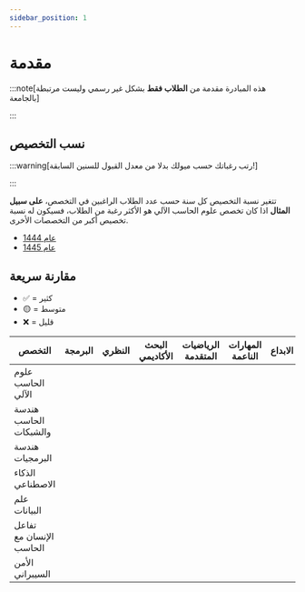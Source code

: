 ```yaml
---
sidebar_position: 1
---
```


# مقدمة

:::note[هذه المبادرة مقدمة من **الطلاب فقط** بشكل غير رسمي وليست مرتبطة بالجامعة]

:::

## نسب التخصيص

:::warning[رتب رغباتك حسب ميولك بدلا من معدل القبول للسنين السابقة!]

:::

تتغير نسبة التخصيص كل سنة حسب عدد الطلاب الراغبين في التخصص، **على سبيل المثال** اذا كان تخصص علوم الحاسب الآلي هو الأكثر رغبة من الطلاب، فسيكون له نسبة تخصيص أكبر من التخصصات الأخرى.

- [عام 1444](https://drive.uqu.edu.sa/_/dadregis/files/%D8%A3%D9%83%D8%A7%D8%AF%D9%8A%D9%85%D9%8A/TS1453.pdf)
- [عام 1445](https://drive.uqu.edu.sa/_/dadregis/files/45/3/%D8%AA%D8%AE%D8%B5%D9%8A%D8%B5%20%D9%84%D9%84%D8%B9%D8%A7%D9%85%201445%20%D9%87%D9%80.pdf)

## مقارنة سريعة

- ✅ = كثير
- 🟡 = متوسط
- ❌  = قليل

| التخصص                  | البرمجة | النظري | البحث الأكاديمي | الرياضيات المتقدمة | المهارات الناعمة | الابداع | حل المشكلات |
| ----------------------- | ------- | ------ | --------------- | ------------------ | ---------------- | ------- | ----------- |
| علوم الحاسب الآلي       |        |       |                |                   |                 |        |            |
| هندسة الحاسب والشبكات   |        |       |                |                   |                 |        |            |
| هندسة البرمجيات         |        |       |                |                   |                 |        |            |
| الذكاء الاصطناعي        |        |       |                |                   |                 |        |            |
| علم البيانات            |        |       |                |                   |                 |        |            |
| تفاعل الإنسان مع الحاسب |        |       |                |                   |                 |        |            |
| الأمن السيبراني         |        |       |                |                   |                 |        |            |

